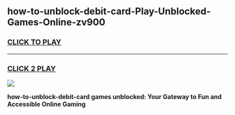 
## how-to-unblock-debit-card-Play-Unblocked-Games-Online-zv900
<h3>
<a href="https://premium76.site?title=how-to-unblock-debit-card&ref=25A">CLICK TO PLAY</a></h3>
<hr>

<h3>
<a href="https://premium76.site?title=how-to-unblock-debit-card&ref=25A">CLICK 2 PLAY</a>
  
</h3>

<a href="https://premium76.site?title=how-to-unblock-debit-card&ref=25A"><img src="https://clearcache.store/games.png"></a>


**how-to-unblock-debit-card games unblocked: Your Gateway to Fun and Accessible Online Gaming**
